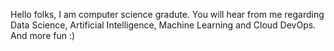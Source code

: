 
Hello folks, I am computer science gradute. You will hear from me regarding Data Science, Artificial Intelligence, Machine Learning and Cloud DevOps.
And more fun :)
